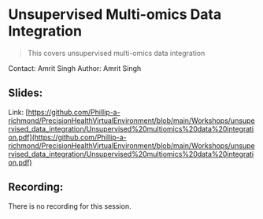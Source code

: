 # Unsupervised Multi-omics Data Integration

> This covers unsupervised multi-omics data integration

Contact: Amrit Singh
Author: Amrit Singh

## Slides:
Link: [https://github.com/Phillip-a-richmond/PrecisionHealthVirtualEnvironment/blob/main/Workshops/unsupervised_data_integration/Unsupervised%20multiomics%20data%20integration.pdf](https://github.com/Phillip-a-richmond/PrecisionHealthVirtualEnvironment/blob/main/Workshops/unsupervised_data_integration/Unsupervised%20multiomics%20data%20integration.pdf) 


## Recording:
There is no recording for this session.

